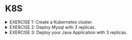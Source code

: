 # K8S

<details>
<summary> EXERCISE 1: Create a Kubernetes cluster.
</summary>
  <br>
  <code>brew install minikube</code> <br>
  <code>minikube start --driver docker</code> <br>
  <code>minikube status</code> 
<br>

</details>

<details>
<summary> EXERCISE 2: Deploy Mysql with 3 replicas.
</summary>
  <br>
  First of all, you want to deploy the mysql database. Deploy Mysql database with 3 replicas and volumes for data persistence. To simplify the process you can use Helm for that.<br>
<br>
  
##### Execute deployment from directory exercise_2/3_bitnami_with_replia:
<code> cd exercise_2/3_bitnami_with_replia</code>

##### 1. Use YAML files to create Volume and VolumeClaim

<code>kubectl apply -f sql-replica-pv.yaml</code> <br>
<code>kubectl apply -f sql-replica-pvc.yaml</code> <br>

##### 2. Use Helm Charts to create 3 SQL Instances using peristant volumes

<code>helm repo add bitnami https://charts.bitnami.com/bitnami</code> <br>
<code>helm search repo bitnami/</code> <br>
<code>helm install mysql bitnami/mysql -f sql-replica.yaml</code> <br>

##### 3. Check if pods run as expected: 
##### Enter pod
<code> kubectl exec -it pod/mysql-primary-0 -- /bin/bash </code>

##### DB login 
<code> mysql -u dev_user -p passworddev</code>
</details>


<details>
<summary> EXERCISE 3: Deploy your Java Application with 3 replicas.
</summary>
<br>
  Deploy your Java application with 3 replicas.
With docker-compose, you were setting env_vars on server. In K8s there are own components for that, so create ConfigMap and Secret with the values and reference them in the application deployment config file.<br>

##### Execute deployment from directory k8s

##### Create docker image from Java App and push it into your DockerHub Repository. 

<code>cd docker-exercise</code><br>
<code>gradle build</code><br>

Rename generated jar file to: java-mysql-project-1.0-SNAPSHOT.jar <br>

- Create a docker image using existing Dockerfile: 
<code>docker build -t java_app .</code><br>
- Check if the image got build:
<code>docker images</code><br>
- Login to Docker Hub:
<code>docker login</code><br>
- Push Image into your Dockerhub Repository:
<code>docker push <DOCKERHUB_USERNAME>/java-app:1.0</code><br>

##### 1. Create Key (login to Registry and create Secret in K8S)

```
DOCKER_REGISTRY_SERVER=https://index.docker.io/v1/
DOCKER_USER=your docker username
DOCKER_EMAIL=your dockerhub email
DOCKER_PASSWORD= dockerhub pwd

kubectl create secret docker-registry my-registry-key \
--docker-server=<DOCKER_REGISTRY_SERVER>
--docker-username=<DOCKERHUB_USERNAME> \
--docker-password=<DOCKERHUB_PASSWORD> \
--docker-email=<DOCKERHUB_EMAIL>
```

###### 2. Execute following commands
<code>kubectl apply -f mysql-secret.yaml</code><br>
<code>kubectl apply -f mysql-configmap.yaml</code><br>
<code>kubectl apply -f deployment.yaml</code><br>

